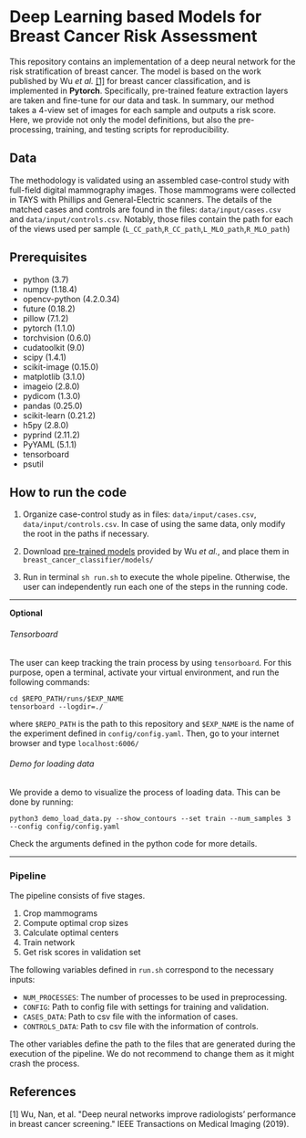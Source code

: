 # Deep Learning based Models for Breast Cancer Risk Assessment
This repository contains an implementation of a deep neural network for the risk stratification of breast cancer. 
The model is based on the work published by Wu _et al._ [[1]](#1) for breast cancer classification, and is implemented 
in **Pytorch**. Specifically, pre-trained feature extraction layers are taken and fine-tune for our data and task.
In summary, our method takes a 4-view set of images for each sample and outputs a risk score.
Here, we provide not only the model definitions, but also the pre-processing, training, and testing scripts for reproducibility. 

## Data
The methodology is validated using an assembled case-control study with full-field digital mammography images.
Those mammograms were collected in TAYS with Phillips and General-Electric scanners. The details of the matched cases
and controls are found in the files: `data/input/cases.csv` and `data/input/controls.csv`. Notably,
those files contain the path for each of the views used per sample (`L_CC_path`,`R_CC_path`,`L_MLO_path`,`R_MLO_path`)

## Prerequisites
* python (3.7)
* numpy (1.18.4)
* opencv-python (4.2.0.34)
* future (0.18.2)
* pillow (7.1.2)
* pytorch (1.1.0)
* torchvision (0.6.0)
* cudatoolkit (9.0)
* scipy (1.4.1)
* scikit-image (0.15.0)
* matplotlib (3.1.0)
* imageio (2.8.0)
* pydicom (1.3.0)
* pandas (0.25.0)
* scikit-learn (0.21.2)
* h5py (2.8.0)
* pyprind (2.11.2)
* PyYAML (5.1.1)
* tensorboard
* psutil

## How to run the code
1. Organize case-control study as in files: `data/input/cases.csv`, `data/input/controls.csv`.
In case of using the same data, only modify the root in the paths if necessary.

2. Download [pre-trained models](https://github.com/nyukat/breast_cancer_classifier/tree/master/models) provided by Wu _et al._,
and place them in `breast_cancer_classifier/models/` 

3. Run in terminal `sh run.sh` to execute the whole pipeline. Otherwise, the user can independently run each one of the steps in
the running code.

---
**Optional**

###### Tensorboard

The user can keep tracking the train process by using `tensorboard`. For this purpose, open a terminal,
activate your virtual environment, and run the following commands:

```
cd $REPO_PATH/runs/$EXP_NAME
tensorboard --logdir=./
```
where `$REPO_PATH` is the path to this repository and `$EXP_NAME` is the name of the experiment defined in `config/config.yaml`.
Then, go to your internet browser and type `localhost:6006/`

###### Demo for loading data

We provide a demo to visualize the process of loading data. This can be done by running:

```
python3 demo_load_data.py --show_contours --set train --num_samples 3 --config config/config.yaml
```
Check the arguments defined in the python code for more details.

---

### Pipeline
The pipeline consists of five stages.
1. Crop mammograms
2. Compute optimal crop sizes
3. Calculate optimal centers
4. Train network
5. Get risk scores in validation set

The following variables defined in `run.sh` correspond to the necessary inputs:
* `NUM_PROCESSES`: The number of processes to be used in preprocessing.
* `CONFIG`: Path to config file with settings for training and validation.
* `CASES_DATA`: Path to csv file with the information of cases.
* `CONTROLS_DATA`: Path to csv file with the information of controls.

The other variables define the path to the files that are generated during the execution of the pipeline. 
We do not recommend to change them as it might crash the process.


## References
<a id="1">[1]</a> 
Wu, Nan, et al. 
"Deep neural networks improve radiologists’ performance in breast cancer screening." 
IEEE Transactions on Medical Imaging (2019).